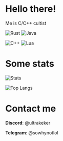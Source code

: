 # Hello there!
Me is C/C++ cultist

![Rust](https://cdn.discordapp.com/emojis/874320285824852008.png?v=1&size=48&quality=lossless)
![Java](https://cdn.discordapp.com/emojis/1055907923731169401.webp?size=48&quality=lossless)

![C++](https://cdn.discordapp.com/emojis/853515718028558336.gif?v=1&size=48&quality=lossless)
![Lua](https://cdn.discordapp.com/emojis/1056182914385203210.webp?size=48&quality=lossless)

# Some stats
![Stats](https://github-readme-stats.vercel.app/api?username=Myr-13&count_private=true&theme=vue&show_icons=true)

![Top Langs](https://github-readme-stats.vercel.app/api/top-langs/?username=Myr-13)

# Contact me
**Discord**: @ultrakeker

**Telegram**: @sowhynotlol
